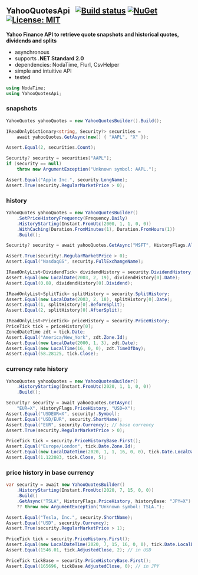 ## YahooQuotesApi&nbsp;&nbsp; [![Build status](https://ci.appveyor.com/api/projects/status/qx83p28cdqvcpbhm?svg=true)](https://ci.appveyor.com/project/dshe/yahooquotesapi) [![NuGet](https://img.shields.io/nuget/vpre/YahooQuotesApi.svg)](https://www.nuget.org/packages/YahooQuotesApi/) [![License: MIT](https://img.shields.io/badge/License-MIT-yellow.svg)](https://opensource.org/licenses/MIT)

**Yahoo Finance API to retrieve quote snapshots and historical quotes, dividends and splits**
- asynchronous
- supports **.NET Standard 2.0**
- dependencies: NodaTime, Flurl, CsvHelper
- simple and intuitive API
- tested
```csharp
using NodaTime;
using YahooQuotesApi;
```
### snapshots
```csharp
YahooQuotes yahooQuotes = new YahooQuotesBuilder().Build();

IReadOnlyDictionary<string, Security?> securities =
    await yahooQuotes.GetAsync(new[] { "AAPL", "X" });

Assert.Equal(2, securities.Count);

Security? security = securities["AAPL"];
if (security == null)
    throw new ArgumentException("Unknown symbol: AAPL.");

Assert.Equal("Apple Inc.", security.LongName);
Assert.True(security.RegularMarketPrice > 0);
```
### history
```csharp
YahooQuotes yahooQuotes = new YahooQuotesBuilder()
    .SetPriceHistoryFrequency(Frequency.Daily)
    .HistoryStarting(Instant.FromUtc(2000, 1, 1, 0, 0))
    .WithCaching(Duration.FromMinutes(1), Duration.FromHours(1))
    .Build();

Security? security = await yahooQuotes.GetAsync("MSFT", HistoryFlags.All);

Assert.True(security!.RegularMarketPrice > 0);
Assert.Equal("NasdaqGS", security.FullExchangeName);

IReadOnlyList<DividendTick> dividendHistory = security.DividendHistory;
Assert.Equal(new LocalDate(2003, 2, 19), dividendHistory[0].Date);
Assert.Equal(0.08, dividendHistory[0].Dividend);

IReadOnlyList<SplitTick> splitHistory = security.SplitHistory;
Assert.Equal(new LocalDate(2003, 2, 18), splitHistory[0].Date);
Assert.Equal(1, splitHistory[0].BeforeSplit);
Assert.Equal(2, splitHistory[0].AfterSplit);

IReadOnlyList<PriceTick> priceHistory = security.PriceHistory;
PriceTick tick = priceHistory[0];
ZonedDateTime zdt = tick.Date;
Assert.Equal("America/New_York", zdt.Zone.Id);
Assert.Equal(new LocalDate(2000, 1, 3), zdt.Date);
Assert.Equal(new LocalTime(16, 0, 0), zdt.TimeOfDay);
Assert.Equal(58.28125, tick.Close);
```
### currency rate history
```csharp
YahooQuotes yahooQuotes = new YahooQuotesBuilder()
    .HistoryStarting(Instant.FromUtc(2020, 1, 1, 0, 0))
    .Build();

Security? security = await yahooQuotes.GetAsync(
    "EUR=X", HistoryFlags.PriceHistory, "USD=X");
Assert.Equal("USDEUR=X", security!.Symbol);
Assert.Equal("USD/EUR", security.ShortName);
Assert.Equal("EUR", security.Currency); // base currency
Assert.True(security.RegularMarketPrice > 0);

PriceTick tick = security.PriceHistoryBase.First();
Assert.Equal("Europe/London", tick.Date.Zone.Id);
Assert.Equal(new LocalDateTime(2020, 1, 1, 16, 0, 0), tick.Date.LocalDateTime);
Assert.Equal(1.122083, tick.Close, 5);
```
### price history in base currency
```csharp
var security = await new YahooQuotesBuilder()
    .HistoryStarting(Instant.FromUtc(2020, 7, 15, 0, 0))
    .Build()
    .GetAsync("TSLA", HistoryFlags.PriceHistory, historyBase: "JPY=X")
    ?? throw new ArgumentException("Unknown symbol: TSLA.");

Assert.Equal("Tesla, Inc.", security.ShortName);
Assert.Equal("USD", security.Currency);
Assert.True(security.RegularMarketPrice > 1);

PriceTick tick = security.PriceHistory.First();
Assert.Equal(new LocalDateTime(2020, 7, 15, 16, 0, 0), tick.Date.LocalDateTime);
Assert.Equal(1546.01, tick.AdjustedClose, 2); // in USD

PriceTick tickBase = security.PriceHistoryBase.First();
Assert.Equal(165696, tickBase.AdjustedClose, 0); // in JPY
```
